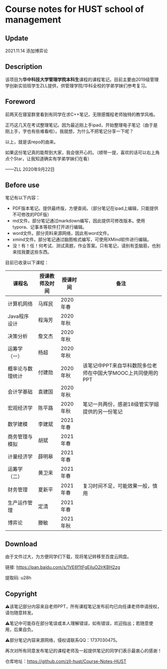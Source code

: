# Course notes for HUST school of management

## Update

2021.11.14 添加博弈论

## Description

该项目为**华中科技大学管理学院本科生**课程的课程笔记。目前主要由2019级管理学创新实验班学生ZLL提供，供管理学院/华科全校的学弟学妹们参考复习。

##  Foreword

前两天在寝室群里看到有同学在求C++笔记，无限感慨程老师独特的教学风格。

正巧这几天在考试整理笔记。因为最近刚上手ipad，开始整理电子笔记（由于是刚上手，字也有些难看啦）。我就想，为什么不把笔记分享一下呢？

以上，就是该repo的由来。

如果这份笔记真的能帮到大家，我会很开心的。（顺带一提，喜欢的话可以右上角点个Star，让我知道确实有学弟学妹们在看）

——ZLL  2020年9月22日

## Before use

笔记有以下内容：

- PDF版本笔记。提供最终版，方便查阅。（部分笔记在ipad上编辑，只能提供不可修改的PDF版）
- md文件。部分笔记通过markdown编写，因此提供可修改版本。使用typora、记事本等软件打开进行编辑。
- word文件。部分资料来源网络，因此有word文件。
- xmind文件。部分笔记通过脑图格式编写，可使用XMind软件进行编辑。
- 没！有！任！何考试、测试真题，作业答案。只有笔记，请别有歪脑筋，也别来找我要这些东西。

目前已收录以下课程：

| 课程名           | 授课教师及时间 | 授课时间 | 备注                                                         |
| ---------------- | -------------- | -------- | ------------------------------------------------------------ |
| 计算机网络       | 马辉民         | 2020年春 |                                                              |
| Java程序设计     | 程海芳         | 2020年秋 |                                                              |
| 决策分析         | 詹文杰         | 2020年秋 |                                                              |
| 运筹学（一）     | 杨超           | 2020年秋 |                                                              |
| 概率论与数理统计 | 付建勋         | 2020年秋 | 该笔记中PPT来自华科数院多位老师在中国大学MOOC上共同使用的PPT |
| 会计学基础       | 袁建国         | 2020年秋 |                                                              |
| 宏观经济学       | 陈平路         | 2020年秋 | 笔记一共两份，感谢18级管实学姐提供的另一份笔记               |
| 数学建模         | 李建斌         | 2021年春 |                                                              |
| 商务管理与模拟   | 胡斌           | 2021年春 |                                                              |
| 计量经济学       | 薛明皋         | 2021年春 |                                                              |
| 运筹学（二）     | 黄卫来         | 2021年春 |                                                              |
| 财务管理         | 夏新平         | 2021年春 | 复习时间不足，可能效果一般，慎用                             |
| 生产运作管理     | 定清           | 2021年春 |                                                              |
| 博弈论           | 滕敏           | 2021年秋 |                                                              |

## Download

由于文件过大，为方便同学们下载，现将笔记转移至百度云网盘。

链接: https://pan.baidu.com/s/1VE6f1tFgEjIuO2IrKBH2zg 

提取码: u28h

## Copyright

⚠️该笔记部分内容来自老师PPT，所有课程笔记发布前均已向任课老师申请授权，请勿随意转发。

⚠️笔记中可能存在部分笔误或本人理解错误，如有错误，欢迎指出；若随意使用，后果自负。

⚠️部分笔记内容来源网络，侵权请联系QQ：1737030475。

再次对所有同意发布笔记的课程老师及一起提供笔记的同学们表示最衷心的感谢！



仓库地址：https://github.com/zll-hust/Course-Notes-HUST

